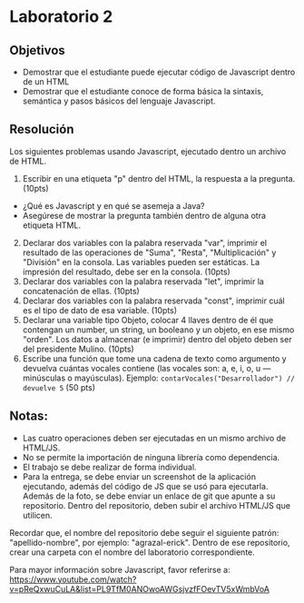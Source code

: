 # Laboratorio 2

## Objetivos

- Demostrar que el estudiante puede ejecutar código de Javascript dentro de un HTML
- Demostrar que el estudiante conoce de forma básica la sintaxis, semántica y pasos básicos del lenguaje Javascript.

## Resolución

Los siguientes problemas usando Javascript, ejecutado dentro un archivo de HTML.

1. Escribir en una etiqueta "p" dentro del HTML, la respuesta a la pregunta. (10pts)
- ¿Qué es Javascript y en qué se asemeja a Java?
- Asegúrese de mostrar la pregunta también dentro de alguna otra etiqueta HTML.
2. Declarar dos variables con la palabra reservada "var", imprimir el resultado de las operaciones de "Suma", "Resta", "Multiplicación" y "División" en la consola. Las variables pueden ser estáticas. La impresión del resultado, debe ser en la consola. (10pts)
3. Declarar dos variables con la palabra reservada "let", imprimir la concatenación de ellas. (10pts)
4. Declarar dos variables con la palabra reservada "const", imprimir cuál es el tipo de dato de esa variable. (10pts)
5. Declarar una variable tipo Objeto, colocar 4 llaves dentro de él que contengan un number, un string, un booleano y un objeto, en ese mismo "orden". Los datos a almacenar (e imprimir) dentro del objeto deben ser del presidente Mulino. (10pts)
6. Escribe una función que tome una cadena de texto como argumento y devuelva cuántas vocales contiene (las vocales son: a, e, i, o, u — minúsculas o mayúsculas). Ejemplo:  `contarVocales("Desarrollador") // devuelve 5` (50 pts)

## Notas:

- Las cuatro operaciones deben ser ejecutadas en un mismo archivo de HTML/JS.
- No se permite la importación de ninguna librería como dependencia.
- El trabajo se debe realizar de forma individual.
- Para la entrega, se debe enviar un screenshot de la aplicación ejecutando, además del código de JS que se usó para ejecutarla. Además de la foto, se debe enviar un enlace de git que apunte a su repositorio. Dentro del repositorio, deben subir el archivo HTML/JS que utilicen.

Recordar que, el nombre del repositorio debe seguir el siguiente patrón: "apellido-nombre", por ejemplo: "agrazal-erick". Dentro de ese repositorio, crear una carpeta con el nombre del laboratorio correspondiente.

Para mayor información sobre Javascript, favor referirse a: https://www.youtube.com/watch?v=pReQxwuCuLA&list=PL9TfM0ANOwoAWGsjvzfFOevTV5xWmbVoA
